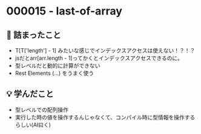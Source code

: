 # 000015 - last-of-array

## 🤔 詰まったこと

- T[T['length'] - 1] みたいな感じでインデックスアクセスは使えない！？！？
- jsだとarr[arr.length - 1]ってかくとインデックスアクセスできるのに。
- 型レベルだと動的に計算ができない
- Rest Elements (...) をうまく使う

## 💡 学んだこと

- 型レベルでの配列操作
- 実行した時の値を操作するんじゃなくて、コンパイル時に型情報を操作するらしい(AI曰く)
